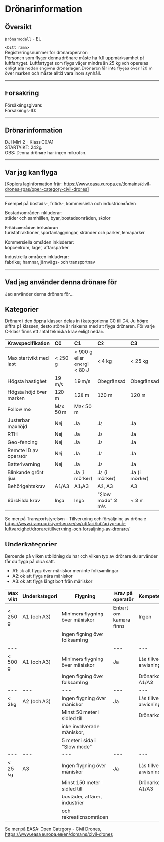 # Drönarinformation

## Översikt

`Drönarmodell` - EU

`<Ditt namn>`  
Registreringsnummer för drönaroperatör:  
Personen som flyger denna drönare måste ha full uppmärksamhet på luftfartyget. Luftfartyget som flygs väger mindre än 25 kg och opereras enligt alla nedan angivna drönarlagar.
Drönaren får inte flygas över 120 m över marken och måste alltid vara inom synhåll.

---

## Försäkring

Försäkringsgivare:  
Försäkrings-ID:  

---

## Drönarinformation

DJI Mini 2 - Klass C0/A1  
STARTVIKT: 242g.  
OBS: Denna drönare har ingen mikrofon.

---

## Var jag kan flyga

[Kopiera laginformation från: https://www.easa.europa.eu/domains/civil-drones-rpas/open-category-civil-drones]

---

Exempel på bostads-, fritids-, kommersiella och industriområden

Bostadsområden inkluderar:  
städer och samhällen, byar, bostadsområden, skolor

Fritidsområden inkluderar:   
turistattraktioner, sportanläggningar, stränder och parker, temaparker

Kommersiella områden inkluderar:  
köpcentrum, lager, affärsparker

Industriella områden inkluderar:  
fabriker, hamnar, järnvägs- och transportnav

---

## Vad jag använder denna drönare för

Jag använder denna drönare för...

## Kategorier 

Drönare i den öppna klassen delas in i kategorierna C0 till C4.
Ju högre siffra på klassen, desto större är riskerna med att flyga drönaren. För varje C-klass finns ett antal tekniska krav enligt nedan.

| Kravspecifikation       | C0       | C1                          | C2                | C3            | C4               |
| :---------------------- | :------- | :-------------------------- | :---------------- | :------------ | :--------------- |
| Max startvikt med last  | < 250 g  | < 900 g eller energi < 80 J | < 4 kg            | < 25 kg       | < 25 kg          |
| Högsta hastighet        | 19 m/s   | 19 m/s                      | Obegränsad        | Obegränsad    | Obegränsad       |
| Högsta höjd över marken | 120 m    | 120 m                       | 120 m             | 120 m         | 120 m            |
| Follow me               | Max 50 m | Max 50 m                    |                   |               |                  |
| Justerbar maxhöjd       | Nej      | Ja                          | Ja                | Ja            |                  |
| RTH                     | Nej      | Ja                          | Ja                | Ja            |                  |
| Geo-fencing             | Nej      | Ja                          | Ja                | Ja            | Nej              |
| Remote ID av operatör   | Nej      | Ja                          | Ja                | Ja            | Nej              |
| Batterivarning          | Nej      | Ja                          | Ja                | Ja            |                  |
| Blinkande grönt ljus    |          | Ja (i mörker)               | Ja (i mörker)     | Ja (i mörker) |                  |
| Behörigehtskrav         | A1/A3    | A1/A3                       | A2, A3            | A3            |                  |
| Särskilda krav          | Inga     | Inga                        | "Slow mode" 3 m/s | < 3 m         | Ingen automation |

Se mer på Transportstyrelsen - Tillverkning och försäljning av drönare
https://www.transportstyrelsen.se/sv/luftfart/luftfartyg-och-luftvardighet/dronare/tillverkning-och-forsaljning-av-dronare/

## Underkategorier

Beroende på vilken utbildning du har och vilken typ av drönare du använder får du flyga på olika sätt.

* A1: ok att flyga över mäniskor men inte folksamlingar
* A2: ok att flyga nära mäniskor
* A3: ok att flyga långt bort från mäniskor

| Max vikt | Underkategori | Flygning                        | Krav på operatör       | Kompetenskrav                 | Ålder drönarpilot |
| -------- | ------------- | ------------------------------- | ---------------------- | ----------------------------- | ----------------- |
| < 250 g  | A1 (och A3)   | Minimera flygning över mäniskor | Enbart om kamera finns | Ingen                         | 16                |
|          |               | Ingen flgning över folksamling  |                        |                               |                   |
| ---      |               |                                 | ---                    | ---                           | ---               |
| < 500 g  | A1 (och A3)   | Minimera flygning över mäniskor | Ja                     | Läs tillverkarens anvisningar | 16                |
|          |               | Ingen flgning över folksamling  |                        | Drönarkort A1/A3              |                   |
| ---      | ---           | ---                             | ---                    | ---                           | ---               |
| < 2kg    | A2 (och A3)   | Ingen flygning över mäniskor    | Ja                     | Läs tillverkarens anvisningar | 16                |
|          |               | Minst 50 meter i sidled till    |                        | Drönarkort A2                 |                   |
|          |               | icke involverade mäniskor,      |                        |                               |                   |
|          |               | 5 meter i sida i "Slow mode"    |                        |                               |                   |
| ---      | ---           | ---                             | ---                    | ---                           | ---               |
| < 25 kg  | A3            | Ingen flygning över mäniskor    | Ja                     | Läs tillverkarens anvisningar | 16                |
|          |               | Minst 150 meter i sidled  till  |                        | Drönarkort A1/A3              |                   |
|          |               | bostäder, affärer, industrier   |                        |                               |                   |
|          |               | och rekreationsområden          |                        |                               |                   |

Se mer på EASA: Open Category - Civil Drones, https://www.easa.europa.eu/en/domains/civil-drones